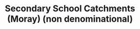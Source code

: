 ---
schema: default
title: Secondary School Catchments (Moray) (non denominational)
organization: Moray Council
notes: >-
      In Moray, the education authority discharges its duty to secure adequate and efficient education for the local authority area by operating a “catchment area” system to enable parents/carers to comply with their duty to provide efficient education for their child(ren).  The zones (catchment areas) are shown as delineated areas on maps.  Information on these catchment areas is available at the Moray Council website.  Most parents of children living within the catchment area will choose for their children to attend the designated primary and secondary school for their catchment area.  If a parent wishes their child to be enrolled at a school which is not the designated catchment area school for their postal address, they must make an out-of-zone ‘placing request’.    
resources:
  - name: Secondary School Catchments (Moray) (non denominational) FEATURE LAYER
  - url: >-
      
  - format: FEATURE LAYER
license: 
category:

  - Open Data
  - education
  - boundaries
maintainer: Moray Council
maintainer_email: someone@example.com
---